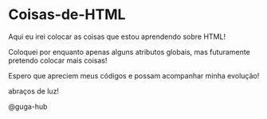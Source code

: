 # Coisas-de-HTML

Aqui eu irei colocar as coisas que estou aprendendo sobre HTML!

Coloquei por enquanto apenas alguns atributos globais, mas futuramente pretendo colocar mais coisas!

Espero que apreciem meus códigos e possam acompanhar minha evolução! 


abraços de luz!


@guga-hub


